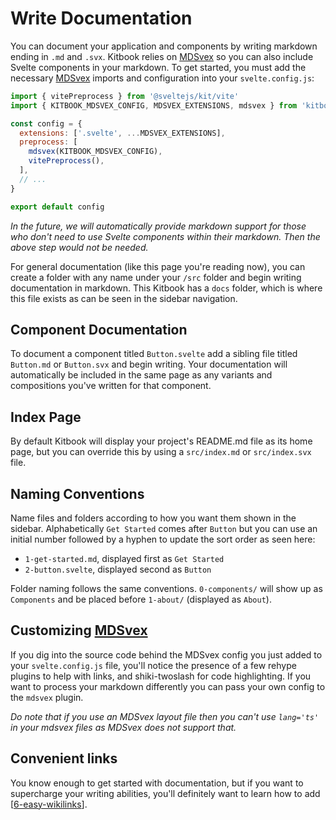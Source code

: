 # Write Documentation

You can document your application and components by writing markdown ending in `.md` and `.svx`. Kitbook relies on [MDSvex](https://mdsvex.pngwn.io/) so you can also include Svelte components in your markdown. To get started, you must add the necessary [MDSvex](https://mdsvex.pngwn.io/) imports and configuration into your `svelte.config.js`:

```js twoslash title="svelte.config.js" {2,5,7}
import { vitePreprocess } from '@sveltejs/kit/vite'
import { KITBOOK_MDSVEX_CONFIG, MDSVEX_EXTENSIONS, mdsvex } from 'kitbook/plugins/mdsvex'

const config = {
  extensions: ['.svelte', ...MDSVEX_EXTENSIONS],
  preprocess: [
    mdsvex(KITBOOK_MDSVEX_CONFIG),
    vitePreprocess(),
  ],
  // ...
}

export default config
```

*In the future, we will automatically provide markdown support for those who don't need to use Svelte components within their markdown. Then the above step would not be needed.*

For general documentation (like this page you're reading now), you can create a folder with any name under your `/src` folder and begin writing documentation in markdown. This Kitbook has a `docs` folder, which is where this file exists as can be seen in the sidebar navigation.

## Component Documentation

To document a component titled `Button.svelte` add a sibling file titled `Button.md` or `Button.svx` and begin writing. Your documentation will automatically be included in the same page as any variants and compositions you've written for that component.

## Index Page

By default Kitbook will display your project's README.md file as its home page, but you can override this by using a `src/index.md` or `src/index.svx` file.

## Naming Conventions

Name files and folders according to how you want them shown in the sidebar. Alphabetically `Get Started` comes after `Button` but you can use an initial number followed by a hyphen to update the sort order as seen here:
- `1-get-started.md`, displayed first as `Get Started`
- `2-button.svelte`, displayed second as `Button`
  
Folder naming follows the same conventions. `0-components/` will show up as `Components` and be placed before `1-about/` (displayed as `About`).

## Customizing [MDSvex](https://mdsvex.pngwn.io/) 

If you dig into the source code behind the MDSvex config you just added to your `svelte.config.js` file, you'll notice the presence of a few rehype plugins to help with links, and shiki-twoslash for code highlighting. If you want to process your markdown differently you can pass your own config to the `mdsvex` plugin.

*Do note that if you use an MDSvex layout file then you can't use `lang='ts'` in your mdsvex files as MDSvex does not support that.*

## Convenient links

You know enough to get started with documentation, but if you want to supercharge your writing abilities, you'll definitely want to learn how to add [[6-easy-wikilinks]].


[//begin]: # "Autogenerated link references for markdown compatibility"
[6-easy-wikilinks]: 6-easy-wikilinks.md "Easy Wikilinks"
[//end]: # "Autogenerated link references"